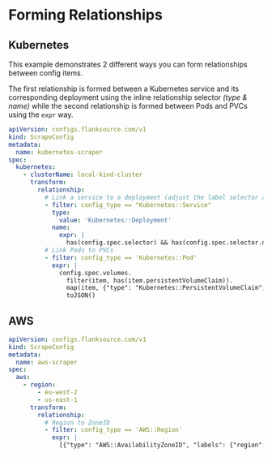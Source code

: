 # Forming Relationships

## Kubernetes

This example demonstrates 2 different ways you can form relationships between config items.

The first relationship is formed between a Kubernetes service and its corresponding deployment using the inline relationship selector _(type & name)_ while the second relationship is formed between Pods and PVCs using the `expr` way.

```yaml title="kubernetes-scraper.yaml"
apiVersion: configs.flanksource.com/v1
kind: ScrapeConfig
metadata:
  name: kubernetes-scraper
spec:
  kubernetes:
    - clusterName: local-kind-cluster
      transform:
        relationship:
          # Link a service to a deployment (adjust the label selector accordingly)
          - filter: config_type == "Kubernetes::Service"
            type:
              value: 'Kubernetes::Deployment'
            name:
              expr: |
                has(config.spec.selector) && has(config.spec.selector.name) ? config.spec.selector.name : ''
          # Link Pods to PVCs
          - filter: config_type == 'Kubernetes::Pod'
            expr: |
              config.spec.volumes.
                filter(item, has(item.persistentVolumeClaim)).
                map(item, {"type": "Kubernetes::PersistentVolumeClaim", "name": item.persistentVolumeClaim.claimName}).
                toJSON()
```

## AWS

```yaml title='aws-scraper.yaml'
apiVersion: configs.flanksource.com/v1
kind: ScrapeConfig
metadata:
  name: aws-scraper
spec:
  aws:
    - region:
        - eu-west-2
        - us-east-1
      transform:
        relationship:
          # Region to ZoneID
          - filter: config_type == 'AWS::Region'
            expr: |
              [{"type": "AWS::AvailabilityZoneID", "labels": {"region": name}}].toJSON()
```
